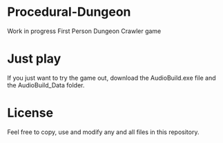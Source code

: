 # Procedural-Dungeon
Work in progress First Person Dungeon Crawler game

# Just play
If you just want to try the game out, download the AudioBuild.exe file and the AudioBuild_Data folder.

# License
Feel free to copy, use and modify any and all files in this repository.
